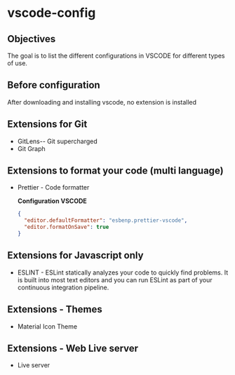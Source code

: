 # vscode-config

## Objectives

The goal is to list the different configurations in VSCODE for different types of use.

## Before configuration

After downloading and installing vscode,
no extension is installed

## Extensions for Git

- GitLens-- Git supercharged
- Git Graph

## Extensions to format your code (multi language)

- Prettier - Code formatter

  **Configuration VSCODE**

  ```json
  {
    "editor.defaultFormatter": "esbenp.prettier-vscode",
    "editor.formatOnSave": true
  }
  ```

## Extensions for Javascript only

- ESLINT - ESLint statically analyzes your code to quickly find problems. It is built into most text editors and you can run ESLint as part of your continuous integration pipeline.

## Extensions - Themes

- Material Icon Theme

## Extensions - Web Live server

- Live server
